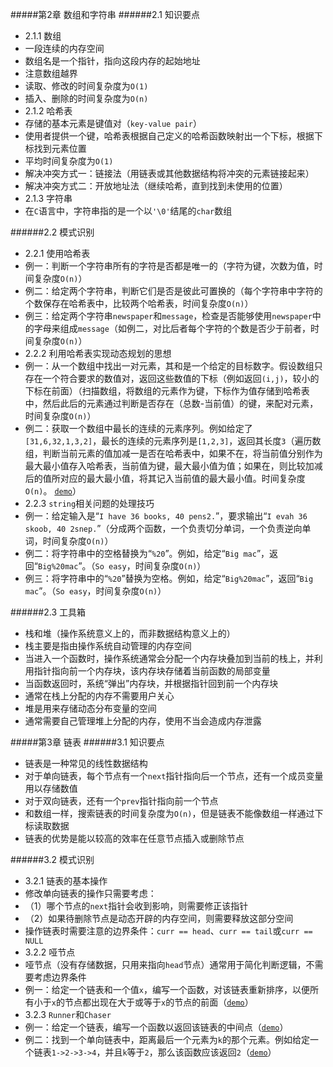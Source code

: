 #####第2章 数组和字符串
######2.1 知识要点

* 2.1.1 数组
 * 一段连续的内存空间
 * 数组名是一个指针，指向这段内存的起始地址
 * 注意数组越界
 * 读取、修改的时间复杂度为`O(1)`
 * 插入、删除的时间复杂度为`O(n)`
* 2.1.2 哈希表
 * 存储的基本元素是键值对（`key-value pair`）
 * 使用者提供一个键，哈希表根据自己定义的哈希函数映射出一个下标，根据下标找到元素位置
 * 平均时间复杂度为`O(1)`
 * 解决冲突方式一：链接法（用链表或其他数据结构将冲突的元素链接起来）
 * 解决冲突方式二：开放地址法（继续哈希，直到找到未使用的位置）
* 2.1.3 字符串
 * 在`C`语言中，字符串指的是一个以`'\0'`结尾的`char`数组

######2.2 模式识别

* 2.2.1 使用哈希表
 * 例一：判断一个字符串所有的字符是否都是唯一的（字符为键，次数为值，时间复杂度`O(n)`）
 * 例二：给定两个字符串，判断它们是否是彼此可置换的（每个字符串中字符的个数保存在哈希表中，比较两个哈希表，时间复杂度`O(n)`）
 * 例三：给定两个字符串`newspaper`和`message`，检查是否能够使用`newspaper`中的字母来组成`message`（如例二，对比后者每个字符的个数是否少于前者，时间复杂度`O(n)`）
* 2.2.2 利用哈希表实现动态规划的思想
 * 例一：从一个数组中找出一对元素，其和是一个给定的目标数字。假设数组只存在一个符合要求的数值对，返回这些数值的下标（例如返回`(i,j)`，较小的下标在前面）（扫描数组，将数组的元素作为键，下标作为值存储到哈希表中，然后此后的元素通过判断是否存在（总数-当前值）的键，来配对元素，时间复杂度`O(n)`）
 * 例二：获取一个数组中最长的连续的元素序列。例如给定了`[31,6,32,1,3,2]`，最长的连续的元素序列是`[1,2,3]`，返回其长度`3`（遍历数组，判断当前元素的值加减一是否在哈希表中，如果不在，将当前值分别作为最大最小值存入哈希表，当前值为键，最大最小值为值；如果在，则比较加减后的值所对应的最大最小值，将其记入当前值的最大最小值。时间复杂度`O(n)`。	[`demo`](https://github.com/smartdong/AlgorithmPractise/blob/master/Chips/FindLongestConsecutiveSequence.m)）
* 2.2.3 `string`相关问题的处理技巧
 * 例一：给定输入是“`I have 36 books, 40 pens2.`”，要求输出“`I evah 36 skoob, 40 2snep.`”（分成两个函数，一个负责切分单词，一个负责逆向单词，时间复杂度`O(n)`）
 * 例二：将字符串中的空格替换为“`%20`”。例如，给定“`Big mac`”，返回“`Big%20mac`”。（`So easy`，时间复杂度`O(n)`）
 * 例三：将字符串中的“`%20`”替换为空格。例如，给定“`Big%20mac`”，返回“`Big mac`”。（`So easy`，时间复杂度`O(n)`）

######2.3 工具箱

* 栈和堆（操作系统意义上的，而非数据结构意义上的）
 * 栈主要是指由操作系统自动管理的内存空间
 * 当进入一个函数时，操作系统通常会分配一个内存块叠加到当前的栈上，并利用指针指向前一个内存块，该内存块存储着当前函数的局部变量
 * 当函数返回时，系统“弹出”内存块，并根据指针回到前一个内存块
 * 通常在栈上分配的内存不需要用户关心
 * 堆是用来存储动态分布变量的空间
 * 通常需要自己管理堆上分配的内存，使用不当会造成内存泄露

#####第3章 链表
######3.1 知识要点

* 链表是一种常见的线性数据结构
* 对于单向链表，每个节点有一个`next`指针指向后一个节点，还有一个成员变量用以存储数值
* 对于双向链表，还有一个`prev`指针指向前一个节点
* 和数组一样，搜索链表的时间复杂度为`O(n)`，但是链表不能像数组一样通过下标读取数据
* 链表的优势是能以较高的效率在任意节点插入或删除节点

######3.2 模式识别

* 3.2.1 链表的基本操作
 * 修改单向链表的操作只需要考虑：
 * （1）哪个节点的`next`指针会收到影响，则需要修正该指针
 * （2）如果待删除节点是动态开辟的内存空间，则需要释放这部分空间 
 * 操作链表时需要注意的边界条件：`curr == head`、`curr == tail`或`curr == NULL`
* 3.2.2 哑节点
 * 哑节点（没有存储数据，只用来指向`head`节点）通常用于简化判断逻辑，不需要考虑边界条件
 * 例一：给定一个链表和一个值`x`，编写一个函数，对该链表重新排序，以便所有小于`x`的节点都出现在大于或等于`x`的节点的前面（[`demo`](https://github.com/smartdong/AlgorithmPractise/blob/master/Chips/Reorderlist.c)）
* 3.2.3 `Runner`和`Chaser`
 * 例一：给定一个链表，编写一个函数以返回该链表的中间点（[`demo`](https://github.com/smartdong/AlgorithmPractise/blob/master/Chips/Midpoint.c)）
 * 例二：找到一个单向链表中，距离最后一个元素为`k`的那个元素。例如给定一个链表`1->2->3->4`，并且`k`等于`2`，那么该函数应该返回`2`（[`demo`](https://github.com/smartdong/AlgorithmPractise/blob/master/Chips/FindkthtoLastNode.c)）
